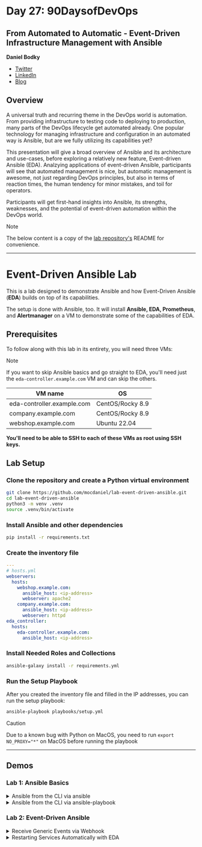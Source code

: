 # Day 27: 90DaysofDevOps

## From Automated to Automatic - Event-Driven Infrastructure Management with Ansible 

**Daniel Bodky**
- [Twitter](https://twitter.com/d_bodky)
- [LinkedIn](https://linkedin.com/in/daniel-bodky)
- [Blog](https://dbodky.me)

## Overview

A universal truth and recurring theme in the DevOps world is automation. From providing infrastructure to testing code to deploying to production, many parts of the DevOps lifecycle get automated already. One popular technology for managing infrastructure and configuration in an automated way is Ansible, but are we fully utilizing its capabilities yet?

This presentation will give a broad overview of Ansible and its architecture and use-cases, before exploring a relatively new feature, Event-driven Ansible (EDA). Analzying applications of event-driven Ansible, participants will see that automated management is nice, but automatic management is awesome, not just regarding DevOps principles, but also in terms of reaction times, the human tendency for minor mistakes, and toil for operators.

Participants will get first-hand insights into Ansible, its strengths, weaknesses, and the potential of event-driven automation within the DevOps world.

> [!NOTE]
> The below content is a copy of the [lab repository's](https://github.com/mocdaniel/lab-event-driven-ansible) README for convenience.

---
# Event-Driven Ansible Lab

This is a lab designed to demonstrate Ansible and how Event-Driven Ansible (**EDA**) builds on top of its capabilities.

The setup is done with Ansible, too. It will install **Ansible, EDA, Prometheus**, and **Alertmanager** on a VM to demonstrate some of the capabilities of EDA.

## Prerequisites

To follow along with this lab in its entirety, you will need three VMs:

> [!NOTE]
> If you want to skip Ansible basics and go straight to EDA, you'll need just the `eda-controller.example.com` VM and can skip the others.

| VM name            | OS          |
|--------------------|-------------|
| eda-controller.example.com | CentOS/Rocky 8.9 |
| company.example.com        | CentOS/Rocky 8.9 |
| webshop.example.com       | Ubuntu 22.04     |

**You'll need to be able to SSH to each of these VMs as root using SSH keys.**

## Lab Setup

### Clone the repository and create a Python virtual environment

```bash
git clone https://github.com/mocdaniel/lab-event-driven-ansible.git
cd lab-event-driven-ansible
python3 -m venv .venv
source .venv/bin/activate
```

### Install Ansible and other dependencies

```bash
pip install -r requirements.txt
```

### Create the inventory file

```yaml
---
# hosts.yml
webservers:
  hosts:
    webshop.example.com:
      ansible_host: <ip-address>
      webserver: apache2
    company.example.com:
      ansible_host: <ip-address>
      webserver: httpd
eda_controller:
  hosts:
    eda-controller.example.com:
      ansible_host: <ip-address>
```

### Install Needed Roles and Collections

```bash
ansible-galaxy install -r requirements.yml
```

### Run the Setup Playbook

After you created the inventory file and filled in the IP addresses, you can run the setup playbook:

```bash
ansible-playbook playbooks/setup.yml
```

> [!CAUTION]
> Due to a known bug with Python on MacOS, you need to run `export NO_PROXY="*"` on MacOS before running the playbook

---

## Demos

### Lab 1: Ansible Basics

<details>

<summary>Ansible from the CLI via ansible</summary>

#### Ansible from the CLI via `ansible`

The first example installs a webserver on all hosts in the `webservers` group. The installed webserver is defined as a **host variable** in the inventory file `hosts.yml` (*see above*).

```console
ansible \
   webservers  \
  -m package   \
  -a 'name="{{ webserver }}"' \
  --one-line
```

Afterwards, we can start the webserver on all hosts in the `webservers` group.

```console
ansible \
   webservers  \
  -m service   \
  -a 'name="{{ webserver }}" state=started' \
  --one-line
```

Go on and check if the web servers are running on the respective hosts.

> [!HINT]
> Ansible is **idempotent** - try running the commands again and see how the output differs.

</details>

<details>

<summary>Ansible from the CLI via ansible-playbook</summary>

#### Ansible from the CLI via `ansible-playbook`

The second example utilizes the following **playbook** to **gather** and **display information** for all hosts in the `webservers` group, utilizing the **example** role from the lab repository.

```yaml
---
- name: Example role
  hosts: webservers
  gather_facts: false
  vars:
    greeting: "Hello World!"
  pre_tasks:
    - name: Say Hello
      ansible.builtin.debug:
        msg: "{{ greeting }}"
  roles:
    - role: example
  post_tasks:
    - name: Say goodbye
      ansible.builtin.debug:
        msg: Goodbye!
```

```console
ansible-playbook \
    playbooks/example.yml
```

</details>

### Lab 2: Event-Driven Ansible

<details>

<summary>Receive Generic Events via Webhook</summary>

#### Receive Generic Events via Webhook

If you followed the setup instructions for the EDA lab, you should already have a running EDA instance on the `eda-controller.example.com` VM.

If you navigate to `/etc/edacontroller/rulebook.yml` on the VM, you'll see the following rulebook:

```yaml
---
- name: Listen to webhook events
  hosts: all
  sources:
    - ansible.eda.webhook:
        host: 0.0.0.0
        port: 5000
  rules:
    - name: Debug event output
      condition: 1 == 1
      action:
        debug:
          msg: "{{ event }}"

- name: Listen to Alertmanager alerts
  hosts: all
  sources:
    - ansible.eda.alertmanager:
        host: 0.0.0.0
        port: 9000
        data_alerts_path: alerts
        data_host_path: labels.instance
        data_path_separator: .
  rules:
    - name: Restart MySQL server
      condition: event.alert.labels.alertname == 'MySQL not running' and event.alert.status == 'firing'
      action:
        run_module:
          name: ansible.builtin.service
          module_args:
            name: mysql
            state: restarted
    - name: Debug event output
      condition: 1 == 1
      action:
        debug:
          msg: "{{ event }}"

```

For this part of the lab, the **first rule** is the one we're interested in: It listens to a generic webhook on port `5000` and prints the event's **metadata** to its logs.

To test this, we can use the `curl` command to send a `POST` request to the webhook `/endpoint` from the VM itself:

```console
curl \
  -X POST \
  -H "Content-Type: application/json" \
  -d '{"foo": "bar"}' \
  http://localhost:5000/endpoint
```

If you now check the logs of the EDA controller, you should see the following output:

```console
journalctl -fu eda-controller

Jan 11 16:35:29 eda-controller ansible-rulebook[56882]: {'payload': {'foo': 'bar'}, 'meta': {'endpoint': 'endpoint',
'headers': {'Host': 'localhost:5000', 'User-Agent': 'curl/7.76.1', 'Accept': '*/*', 'Content-Length': '21',
'Content-Type': 'application/x-www-form-urlencoded'}, 'source': {'name': 'ansible.eda.webhook', 'type': 'ansible.eda.webhook'},
'received_at': '2024-01-11T15:35:29.798401Z', 'uuid': '6ebf8dd2-60a2-455a-9383-97b81f535366'}}
```

A rule that always evaluates to `true` is not very useful, so let's change the rule to only print the the value of `foo` if the `foo` key is present in the event's payload, and `no foo :(` otherwise:

```yaml
---
- name: Listen to webhook events
  hosts: all
  sources:
    - ansible.eda.webhook:
        host: 0.0.0.0
        port: 5000
  rules:
    - name: Foo
      condition: event.payload.foo is defined
      action:
        debug:
          msg: "{{ event.payload.foo }}"
    - name: No foo
      condition: 1 == 1
      action:
        debug:
          msg: "no foo :("
```

Send the same `curl` request again and check the logs, you should see a line saying `bar` now.

Let's also try a `curl` request with a different payload:

```console
curl \
  -X POST \
  -H "Content-Type: application/json" \
  -d '{"bar": "baz"}' \
  http://localhost:5000/endpoint
```

This time, the output should be `no foo :(`.

</details>

<details>

<summary>Restarting Services Automatically with EDA</summary>

#### Restarting Services Automatically with EDA

The last lab is more of a demo - it shows how you can use EDA to automatically react on events observed by **Prometheus** and **Alertmanager**.

For this demo, the second **ruleset** in our rulebook is the one we're interested in:

```yaml
- name: Listen to Alertmanager alerts
  hosts: all
  sources:
    - ansible.eda.alertmanager:
        host: 0.0.0.0
        port: 9000
        data_alerts_path: alerts
        data_host_path: labels.instance
        data_path_separator: .
  rules:
    - name: Restart MySQL server
      condition: event.alert.labels.alertname == 'MySQL not running' and event.alert.status == 'firing'
      action:
        run_playbook:
          name: ./playbook.yml
    - name: Debug event output
      condition: 1 == 1
      action:
        debug:
          msg: "{{ event }}"
```

With this rule, we can restart our MySQL server if it's not running! But how do we get the event to trigger? With **Prometheus** and **Alertmanager**!

When you ran the setup playbook, it installed **Prometheus** and **Alertmanager** on the `eda-controller.example.com` VM. You can access the **Prometheus** UI at `http://<eda-controller-ip>:9090` and the **Alertmanager** UI at `http://<eda-controller-ip>:9093`.

It also installed a **Prometheus exporter** for the **MySQL** database that runs on the server.

With this setup, we can now shut down our MySQL server and see what happens - make sure to watch the output of the EDA controller's logs:

```console
systemctl stop mysql
journalctl -fu edacontroller
```


Within 30-90 seconds, you should see EDA running our **playbook** and restarting the MySQL server. You can track that process by watching the Prometheus/Alertmanager UIs for firing alerts.

Once you see the playbook being executed in the logs, you can check the MySQL state once more:

```console
systemctl status mysql
```

MySQL should be up and running again!
</details>
